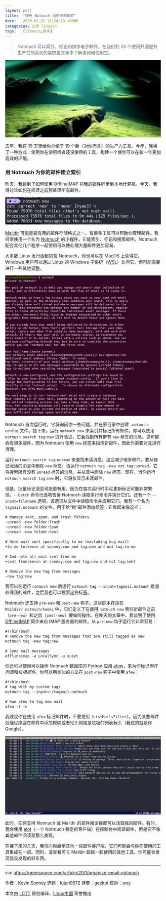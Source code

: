 ```yaml
---
layout: post
title:	"使用 Notmuch 组织你的邮件"
date:	2020-01-22 11:24:29 +0800 
categories:	分享 linuxcn 
tags:	[linuxcn,邮件]
---
```




> 
> Notmuch 可以索引、标记和排序电子邮件。在我们的 20 个使用开源提升生产力的系列的第四篇文章中了解该如何使用它。
> 
> 
> 


![](/Asserts/Images/album/202001/22/112231xg5dgv6f6g5a1iv1.jpg)


去年，我在 19 天里给你介绍了 19 个新（对你而言）的生产力工具。今年，我换了一种方式：使用你在使用或者还没使用的工具，构建一个使你可以在新一年更加高效的环境。


### 用 Notmuch 为你的邮件建立索引


昨天，我谈到了如何使用 OfflineIMAP [将我的邮件同步](/article-11804-1.html)到本地计算机。今天，我将讨论如何在阅读之前预处理所有邮件。


![Notmuch](/Asserts/Images/album/202001/22/112432wivuyqg9hvuzz0an.png "Notmuch")


[Maildir](https://en.wikipedia.org/wiki/Maildir) 可能是最有用的邮件存储格式之一。有很多工具可以帮助你管理邮件。我经常使用一个名为 [Notmuch](https://notmuchmail.org/) 的小程序，它能索引、标记和搜索邮件。Notmuch 配合其他几个程序一起使用可以使处理大量邮件更加容易。


大多数 Linux 发行版都包含 Notmuch，你也可以在 MacOS 上获得它。Windows 用户可以通过 Linux 的 Windows 子系统（[WSL](https://docs.microsoft.com/en-us/windows/wsl/install-win10)）访问它，但可能需要进行一些其他调整。


![Notmuch's first run](/Asserts/Images/album/202001/22/112444yzhftczc3l7tdd3l.png "Notmuch's first run")


Notmuch 首次运行时，它将询问你一些问题，并在家目录中创建 `.notmuch-config` 文件。接下来，运行 `notmuch new` 来索引并标记所有邮件。你可以使用 `notmuch search tag:new` 进行验证，它会找到所有带有 `new` 标签的消息。这可能会有很多邮件，因为 Notmuch 使用 `new` 标签来指示新邮件，因此你需要对其进行清理。


运行 `notmuch search tag:unread` 来查找未读消息，这会减少很多邮件。要从你已阅读的消息中删除 `new` 标签，请运行 `notmuch tag -new not tag:unread`，它将搜索所有没有 `unread` 标签的消息，并从其中删除 `new` 标签。现在，当你运行 `notmuch search tag:new` 时，它将仅显示未读邮件。


但是，批量标记消息可能更有用，因为在每次运行时手动更新标记可能非常繁琐。`--batch` 命令行选项告诉 Notmuch 读取多行命令并执行它们。还有一个 `--input=filename` 选项，该选项从文件中读取命令并应用它们。我有一个名为 `tagmail.notmuch` 的文件，用于给“新”邮件添加标签；它看起来像这样：



```
# Manage sent, spam, and trash folders
-unread -new folder:Trash
-unread -new folder:Spam
-unread -new folder:Sent

# Note mail sent specifically to me (excluding bug mail)
+to-me to:kevin at sonney.com and tag:new and not tag:to-me

# And note all mail sent from me
+sent from:kevin at sonney.com and tag:new and not tag:sent

# Remove the new tag from messages
-new tag:new
```

我可以在运行 `notmuch new` 后运行 `notmuch tag --input=tagmail.notmuch` 批量处理我的邮件，之后我也可以搜索这些标签。


Notmuch 还支持 `pre-new` 和 `post-new` 钩子。这些脚本存放在 `Maildir/.notmuch/hooks` 中，它们定义了在使用 `notmuch new` 索引新邮件之前（`pre-new`）和之后（`post-new`）要做的操作。在昨天的文章中，我谈到了使用 [OfflineIMAP](http://www.offlineimap.org/) 同步来自 IMAP 服务器的邮件。从 `pre-new` 钩子运行它非常容易：



```
#!/bin/bash
# Remove the new tag from messages that are still tagged as new
notmuch tag -new tag:new

# Sync mail messages
offlineimap -a LocalSync -u quiet
```

你还可以使用可以操作 Notmuch 数据库的 Python 应用 [afew](https://afew.readthedocs.io/en/latest/index.html)，来为你标记*邮件列表*和*垃圾邮件*。你可以用类似的方法在 `post-new` 钩子中使用 `afew`：



```
#!/bin/bash
# tag with my custom tags
notmuch tag --input=~/tagmail.notmuch

# Run afew to tag new mail
afew -t -n
```

我建议你在使用 `afew` 标记邮件时，不要使用 `[ListMailsFilter]`，因为某些邮件处理程序会在邮件中添加模糊或者彻头彻尾是垃圾的列表标头（我说的就是你 Google）。


![alot email client](/Asserts/Images/album/202001/22/112449xh25xd0mfmbmmft0.png "alot email client")


此时，任何支持 Notmuch 或 Maildir 的邮件阅读器都可以读取我的邮件。有时，我会使用 [alot](https://github.com/pazz/alot)（一个 Notmuch 特定的客户端）在控制台中阅读邮件，但是它不像其他邮件阅读器那么美观。


在接下来的几天，我将向你展示其他一些邮件客户端，它们可能会与你在使用的工具集成在一起。同时，请查看可与 Maildir 邮箱一起使用的其他工具。你可能会发现我没发现的好东西。




---


via: <https://opensource.com/article/20/1/organize-email-notmuch>


作者：[Kevin Sonney](https://opensource.com/users/ksonney) 选题：[lujun9972](https://github.com/lujun9972) 译者：[geekpi](https://github.com/geekpi) 校对：[wxy](https://github.com/wxy)


本文由 [LCTT](https://github.com/LCTT/TranslateProject) 原创编译，[Linux中国](https://linux.cn/) 荣誉推出
